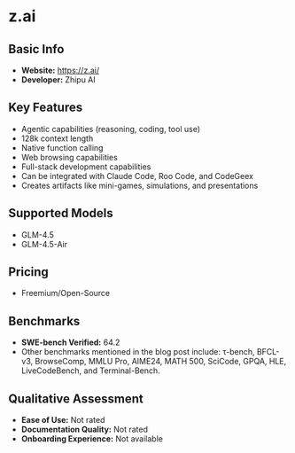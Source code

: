 # z.ai

## Basic Info

- **Website:** https://z.ai/
- **Developer:** Zhipu AI

## Key Features

- Agentic capabilities (reasoning, coding, tool use)
- 128k context length
- Native function calling
- Web browsing capabilities
- Full-stack development capabilities
- Can be integrated with Claude Code, Roo Code, and CodeGeex
- Creates artifacts like mini-games, simulations, and presentations

## Supported Models

- GLM-4.5
- GLM-4.5-Air

## Pricing

- Freemium/Open-Source

## Benchmarks

- **SWE-bench Verified:** 64.2
- Other benchmarks mentioned in the blog post include: τ-bench, BFCL-v3, BrowseComp, MMLU Pro, AIME24, MATH 500, SciCode, GPQA, HLE, LiveCodeBench, and Terminal-Bench.

## Qualitative Assessment

- **Ease of Use:** Not rated
- **Documentation Quality:** Not rated
- **Onboarding Experience:** Not available
